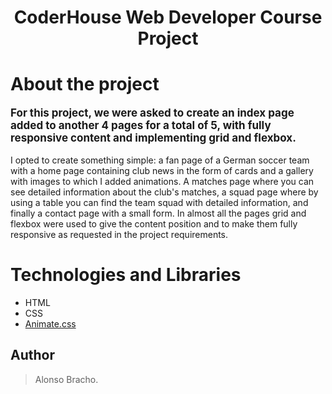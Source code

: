 # <h1 style="text-align:center;font-weight:bold;">CoderHouse Web Developer Course Project</h1>

### <h1 style="font-weight:bold;">About the project</h1>

<p style="font-size:17px; font-weight:bold">For this project, we were asked to create an index page added to another 4 pages for a total of 5, with fully responsive content and implementing grid and flexbox.

I opted to create something simple: a fan page of a German soccer team with a home page containing club news in the form of cards and a gallery with images to which I added animations. A matches page where you can see detailed information about the club's matches, a squad page where by using a table you can find the team squad with detailed information, and finally a contact page with a small form. In almost all the pages grid and flexbox were used to give the content position and to make them fully responsive as requested in the project requirements.</p>

<h1 style="font-weight:bold;">Technologies and Libraries
</h1>
<p style="font-size:17px; font-weight:bold">

- HTML
- CSS
- [Animate.css](https://animate.style/)

## Author
> <p>Alonso Bracho.</p>
